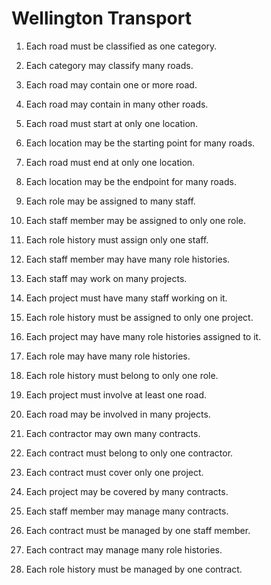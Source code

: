 # Wellington Transport

1. Each road must be classified as one category.
2. Each category may classify many roads.

3. Each road may contain one or more road.
4. Each road may contain in many other roads.

5. Each road must start at only one location.
6. Each location may be the starting point for many roads.

7. Each road must end at only one location.
8. Each location may be the endpoint for many roads.

9. Each role may be assigned to many staff.
10. Each staff member may be assigned to only one role.

11. Each role history must assign only one staff.
12. Each staff member may have many role histories.

13. Each staff may work on many projects.
14. Each project must have many staff working on it.

15. Each role history must be assigned to only one project.
16. Each project may have many role histories assigned to it.

17. Each role may have many role histories.
18. Each role history must belong to only one role.

19. Each project must involve at least one road.
20. Each road may be involved in many projects.

21. Each contractor may own many contracts.
22. Each contract must belong to only one contractor.

23. Each contract must cover only one project.
24. Each project may be covered by many contracts.

25. Each staff member may manage many contracts.
26. Each contract must be managed by one staff member.

27. Each contract may manage many role histories.
28. Each role history must be managed by one contract.
